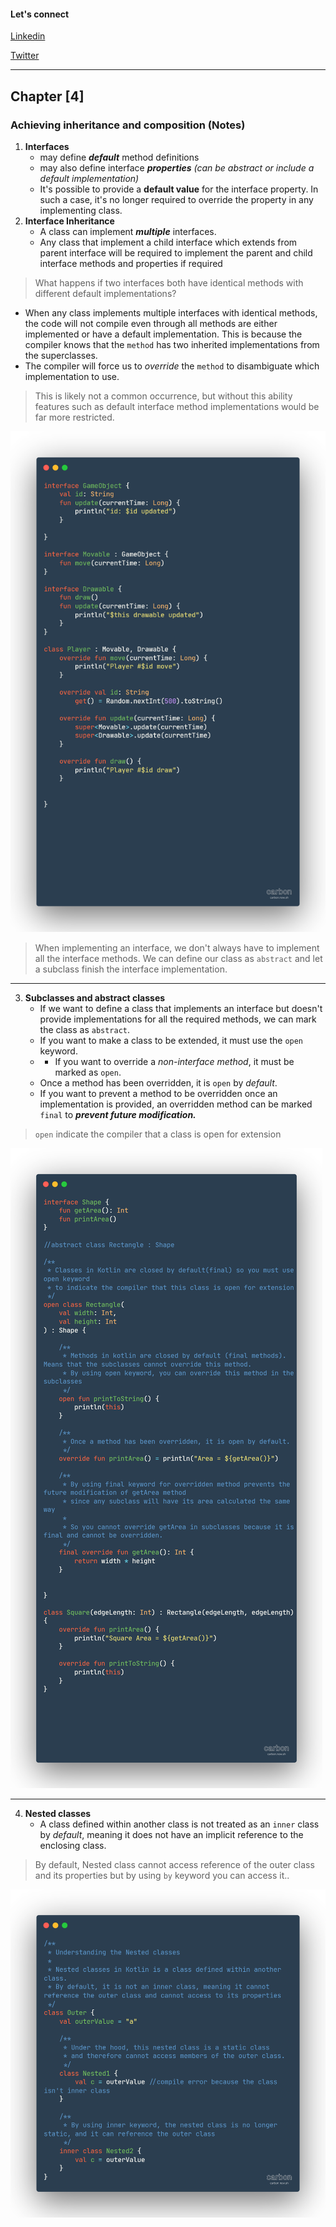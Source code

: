 #### Let's connect
  [Linkedin](https://https://www.linkedin.com/in/hassanmohammed1997/)

  [Twitter](https://twitter.com/dracula1597)
  
  ---
## Chapter [4]

### Achieving inheritance and composition (Notes)

1. **Interfaces**
   * may define **_default_** method definitions
   * may also define interface **_properties_** _(can be abstract or include a default implementation)_
   * It's possible to provide a **default value** for the interface property. In such a case, it's no longer required to override the property in any implementing class.
2. **Interface Inheritance**
   * A class can implement **_multiple_** interfaces.
   * Any class that implement a child interface which extends from parent interface will be
     required to implement the parent and child interface methods and properties if required

> What happens if two interfaces both have identical methods with different default implementations?

* When any class implements multiple interfaces with identical methods, the code will not compile even through all methods are either implemented or have a default implementation. This is because the compiler knows that the `method` has two inherited implementations from the superclasses.
* The compiler will force us to _override_ the `method` to disambiguate which implementation to use.
> This is likely not a common occurrence, but without this ability features such as default interface method implementations would be far more restricted.

![Interfaces and Interface Inheritance](imgs/interfaces.png)

> When implementing an interface, we don't always have to implement all the interface methods. We can define our class as `abstract` and let a subclass finish the interface implementation.

---

3. **Subclasses and abstract classes**
   *  If we want to define a class that implements an interface but doesn't provide implementations for all the required methods, we can mark the class as `abstract`.
   * If you want to make a class to be extended, it must use the `open` keyword.
   * * If you want to override a _non-interface method_, it must be marked as `open`.
   * Once a method has been overridden, it is `open` by _default_.
   *  If you want to prevent a method to be overridden once an implementation is provided, an overridden method can be marked `final` to **_prevent future modification._**
> `open` indicate the compiler that a class is open for extension

![Subclasses & abstract classes](imgs/Subclasses%20and%20abstract.png)

---

4. **Nested classes**
   * A class defined within another class is not treated as an `inner` class by _default_, meaning it does not have an implicit reference to the enclosing class.
> By default, Nested class cannot access reference of the outer class and its properties but by using `by` keyword you can access it..

![Nested classes](imgs/nested%20classes.png)
